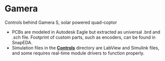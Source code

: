 # Gamera
Controls behind Gamera S, solar powered quad-coptor
* PCBs are modeled in Autodesk Eagle but extracted as universal .brd and .sch file. Footprint of custom parts, such as encoders, can be found in SnapEDA.
* Simulation files in the <ins>**Controls**</ins> directory are LabView and Simulink files, and some requires real-time module drivers to function properly.
